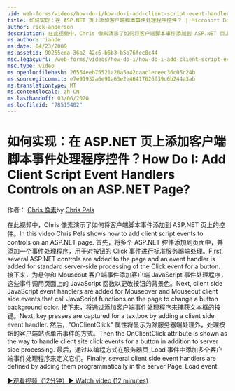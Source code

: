 ```yaml
---
uid: web-forms/videos/how-do-i/how-do-i-add-client-script-event-handlers-controls-on-an-aspnet-page
title: 如何实现：在 ASP.NET 页上添加客户端脚本事件处理程序控件？ | Microsoft Docs
author: rick-anderson
description: 在此视频中，Chris 像素演示了如何将客户端脚本事件添加到 ASP.NET 页上的控件。 首先，将多个 ASP.NET 控件添加到页面，并将一个电子 。
ms.author: riande
ms.date: 04/23/2009
ms.assetid: 90255eda-36a2-42c6-b6b3-b5a76fee8c44
msc.legacyurl: /web-forms/videos/how-do-i/how-do-i-add-client-script-event-handlers-controls-on-an-aspnet-page
msc.type: video
ms.openlocfilehash: 26554eeb75521a26a5a42caac1eceec36c05c24b
ms.sourcegitcommit: e7e91932a6e91a63e2e46417626f39d6b244a3ab
ms.translationtype: MT
ms.contentlocale: zh-CN
ms.lasthandoff: 03/06/2020
ms.locfileid: "78515402"
---
```

# <a name="how-do-i-add-client-script-event-handlers-controls-on-an-aspnet-page"></a><span data-ttu-id="d2163-105">如何实现：在 ASP.NET 页上添加客户端脚本事件处理程序控件？</span><span class="sxs-lookup"><span data-stu-id="d2163-105">How Do I: Add Client Script Event Handlers Controls on an ASP.NET Page?</span></span>

<span data-ttu-id="d2163-106">作者： [Chris 像素](https://twitter.com/chrispels)</span><span class="sxs-lookup"><span data-stu-id="d2163-106">by [Chris Pels](https://twitter.com/chrispels)</span></span>

<span data-ttu-id="d2163-107">在此视频中，Chris 像素演示了如何将客户端脚本事件添加到 ASP.NET 页上的控件。</span><span class="sxs-lookup"><span data-stu-id="d2163-107">In this video Chris Pels shows how to add client script events to controls on an ASP.NET page.</span></span> <span data-ttu-id="d2163-108">首先，将多个 ASP.NET 控件添加到页面中，并添加一个事件处理程序，用于对按钮的 Click 事件进行标准服务器端处理。</span><span class="sxs-lookup"><span data-stu-id="d2163-108">First, several ASP.NET controls are added to the page and an event handler is added for standard server-side processing of the Click event for a button.</span></span> <span data-ttu-id="d2163-109">接下来，为悬停和 Mouseout 客户端事件添加客户端 JavaScript 事件处理程序，这些事件调用页面上的 JavaScript 函数以更改按钮的背景色。</span><span class="sxs-lookup"><span data-stu-id="d2163-109">Next, client side JavaScript event handlers are added for Mouseover and Mouseout client side events that call JavaScript functions on the page to change a button background color.</span></span> <span data-ttu-id="d2163-110">接下来，将通过添加客户端事件处理程序来捕获文本框的按键。</span><span class="sxs-lookup"><span data-stu-id="d2163-110">Next, key presses are captured for a textbox by adding a client side event handler.</span></span> <span data-ttu-id="d2163-111">然后，"OnClientClick" 属性将显示为除服务器端处理外，处理按钮的客户端站点单击事件的方式。</span><span class="sxs-lookup"><span data-stu-id="d2163-111">Then the OnClientClick attribute is shown as the way to handle client site click events for a button in addition to server side processing.</span></span> <span data-ttu-id="d2163-112">最后，通过以编程方式在服务器页\_Load 事件中添加多个客户端事件处理程序来定义它们。</span><span class="sxs-lookup"><span data-stu-id="d2163-112">Finally, several client side event handlers are defined by adding them programmatically in the server Page\_Load event.</span></span>

[<span data-ttu-id="d2163-113">&#9654;观看视频（12分钟）</span><span class="sxs-lookup"><span data-stu-id="d2163-113">&#9654; Watch video (12 minutes)</span></span>](https://channel9.msdn.com/Blogs/ASP-NET-Site-Videos/how-do-i-add-client-script-event-handlers-controls-on-an-aspnet-page)
